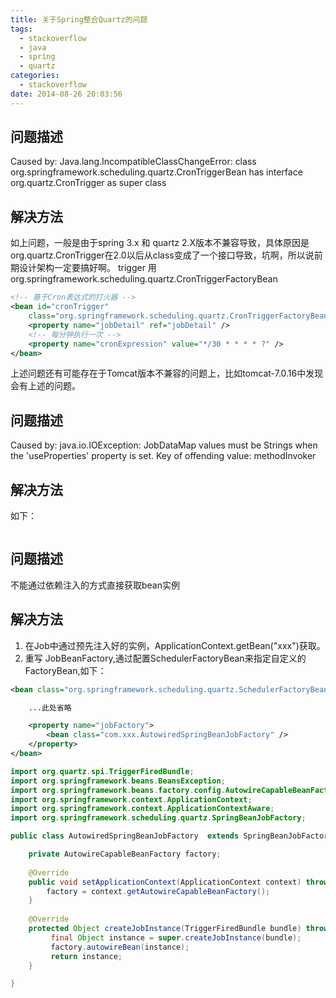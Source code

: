```yaml
---
title: 关于Spring整合Quartz的问题
tags:
  - stackoverflow
  - java
  - spring
  - quartz
categories:
  - stackoverflow
date: 2014-08-26 20:03:56
---
```



## 问题描述 ##
Caused by: Java.lang.IncompatibleClassChangeError: class org.springframework.scheduling.quartz.CronTriggerBean has interface org.quartz.CronTrigger as super class

## 解决方法 ##
如上问题，一般是由于spring 3.x 和 quartz 2.X版本不兼容导致，具体原因是org.quartz.CronTrigger在2.0以后从class变成了一个接口导致，坑啊，所以说前期设计架构一定要搞好啊。
trigger 用 org.springframework.scheduling.quartz.CronTriggerFactoryBean
``` xml
<!-- 基于Cron表达式的打火器 -->
<bean id="cronTrigger"
	class="org.springframework.scheduling.quartz.CronTriggerFactoryBean">
	<property name="jobDetail" ref="jobDetail" />
	<!-- 每分钟执行一次 -->
	<property name="cronExpression" value="*/30 * * * * ?" />
</bean>
```

上述问题还有可能存在于Tomcat版本不兼容的问题上，比如tomcat-7.0.16中发现会有上述的问题。

## 问题描述 ##
Caused by: java.io.IOException: JobDataMap values must be Strings when the 'useProperties' property is set.  Key of offending value: methodInvoker

## 解决方法 ##
如下：
``` java

```

## 问题描述 ##
不能通过依赖注入的方式直接获取bean实例

## 解决方法 ##
1. 在Job中通过预先注入好的实例，ApplicationContext.getBean("xxx")获取。
2. 重写 JobBeanFactory,通过配置SchedulerFactoryBean来指定自定义的FactoryBean,如下：

``` xml
<bean class="org.springframework.scheduling.quartz.SchedulerFactoryBean">

	...此处省略

	<property name="jobFactory">
		<bean class="com.xxx.AutowiredSpringBeanJobFactory" />
	</property>
</bean>
```

``` java
import org.quartz.spi.TriggerFiredBundle;
import org.springframework.beans.BeansException;
import org.springframework.beans.factory.config.AutowireCapableBeanFactory;
import org.springframework.context.ApplicationContext;
import org.springframework.context.ApplicationContextAware;
import org.springframework.scheduling.quartz.SpringBeanJobFactory;

public class AutowiredSpringBeanJobFactory  extends SpringBeanJobFactory implements ApplicationContextAware{

	private AutowireCapableBeanFactory factory;
	
	@Override
	public void setApplicationContext(ApplicationContext context) throws BeansException {
		factory = context.getAutowireCapableBeanFactory();
	}
	
	@Override
	protected Object createJobInstance(TriggerFiredBundle bundle) throws Exception {
		 final Object instance = super.createJobInstance(bundle);
	     factory.autowireBean(instance);
	     return instance;
	}

}
```

